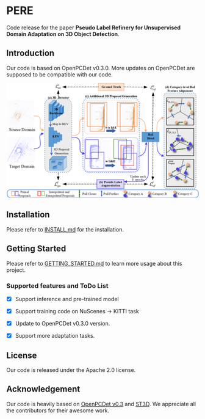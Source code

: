 # PERE

Code release for the paper **Pseudo Label Refinery for Unsupervised Domain Adaptation on 3D Object Detection**.


## Introduction
Our code is based on OpenPCDet v0.3.0.
More updates on OpenPCDet are supposed to be compatible with our code.

![frame](docs/framework.jpg)
## Installation

Please refer to [INSTALL.md](docs/INSTALL.md) for the installation.

## Getting Started

Please refer to [GETTING_STARTED.md](docs/GETTING_STARTED.md) to learn more usage about this project.

### Supported features and ToDo List

- [x] Support inference and pre-trained model 

- [x] Support training code on NuScenes -> KITTI task

- [x] Update to OpenPCDet v0.3.0 version.
  
- [x] Support more adaptation tasks.

## License

Our code is released under the Apache 2.0 license.

## Acknowledgement

Our code is heavily based on [OpenPCDet v0.3](https://github.com/open-mmlab/OpenPCDet) and [ST3D](https://github.com/CVMI-Lab/ST3D). 
We appreciate all the contributors for their awesome work.


